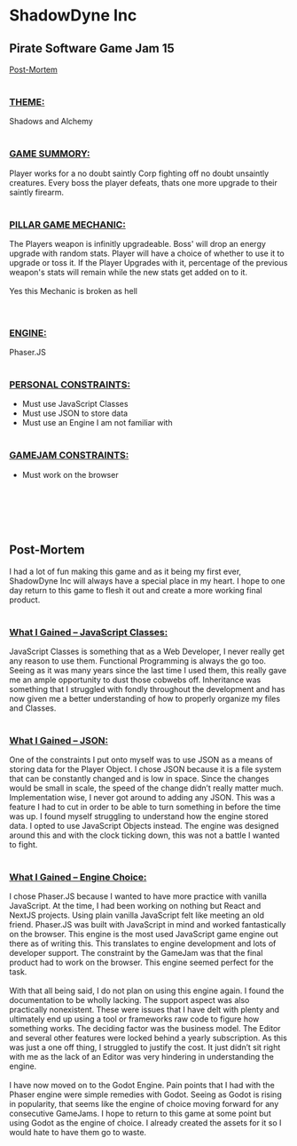# ShadowDyne Inc

## Pirate Software Game Jam 15
[Post-Mortem](#post-mortem)
<br/><br/>

### <ins>THEME:</ins>
Shadows and Alchemy
<br/><br/>

### <ins>GAME SUMMORY:</ins>
Player works for a no doubt saintly Corp fighting off no doubt unsaintly creatures. Every boss the player defeats, thats one more upgrade to their saintly firearm.
<br/><br/>

### <ins>PILLAR GAME MECHANIC:</ins>
The Players weapon is infinitly upgradeable. Boss' will drop an energy upgrade with random stats. Player will have a choice of whether to use it to upgrade or toss it. If the Player Upgrades with it, percentage of the previous weapon's stats will remain while the new stats get added on to it. 
<br/><br/>
Yes this Mechanic is broken as hell
<br/><br/><br/>

### <ins>ENGINE:</ins>
Phaser.JS
<br/><br/>

### <ins>PERSONAL CONSTRAINTS:</ins>
* Must use JavaScript Classes<br/>
* Must use JSON to store data<br/>
* Must use an Engine I am not familiar with
<br/><br/>

### <ins>GAMEJAM CONSTRAINTS:</ins>
* Must work on the browser
<br/><br/><br/><br/><br/><br/>

## Post-Mortem
I had a lot of fun making this game and as it being my first ever, ShadowDyne Inc will always have a special place in my heart. I hope to one day return to this game to flesh it out and create a more working final product.
<br/><br/>

### <ins>What I Gained – JavaScript Classes:</ins>
JavaScript Classes is something that as a Web Developer, I never really get any reason to use them. Functional Programming is always the go too. Seeing as it was many years since the last time I used them, this really gave me an ample opportunity to dust those cobwebs off. Inheritance was something that I struggled with fondly throughout the development and has now given me a better understanding of how to properly organize my files and Classes.
<br/><br/>

### <ins>What I Gained – JSON:</ins>
One of the constraints I put onto myself was to use JSON as a means of storing data for the Player Object. I chose JSON because it is a file system that can be constantly changed and is low in space. Since the changes would be small in scale, the speed of the change didn’t really matter much. Implementation wise, I never got around to adding any JSON. This was a feature I had to cut in order to be able to turn something in before the time was up. I found myself struggling to understand how the engine stored data. I opted to use JavaScript Objects instead. The engine was designed around this and with the clock ticking down, this was not a battle I wanted to fight.
<br/><br/>

### <ins>What I Gained – Engine Choice:</ins>
I chose Phaser.JS because I wanted to have more practice with vanilla JavaScript. At the time, I had been working on nothing but React and NextJS projects. Using plain vanilla JavaScript felt like meeting an old friend. Phaser.JS was built with JavaScript in mind and worked fantastically on the browser. This engine is the most used JavaScript game engine out there as of writing this. This translates to engine development and lots of developer support. The constraint by the GameJam was that the final product had to work on the browser. This engine seemed perfect for the task.
<br/><br/>
With that all being said, I do not plan on using this engine again. I found the documentation to be wholly lacking. The support aspect was also practically nonexistent. These were issues that I have delt with plenty and ultimately end up using a tool or frameworks raw code to figure how something works. The deciding factor was the business model. The Editor and several other features were locked behind a yearly subscription. As this was just a one off thing, I struggled to justify the cost. It just didn’t sit right with me as the lack of an Editor was very hindering in understanding the engine.
<br/><br/>
I have now moved on to the Godot Engine. Pain points that I had with the Phaser engine were simple remedies with Godot. Seeing as Godot is rising in popularity, that seems like the engine of choice moving forward for any consecutive GameJams. I hope to return to this game at some point but using Godot as the engine of choice. I already created the assets for it so I would hate to have them go to waste.
<br/><br/>
